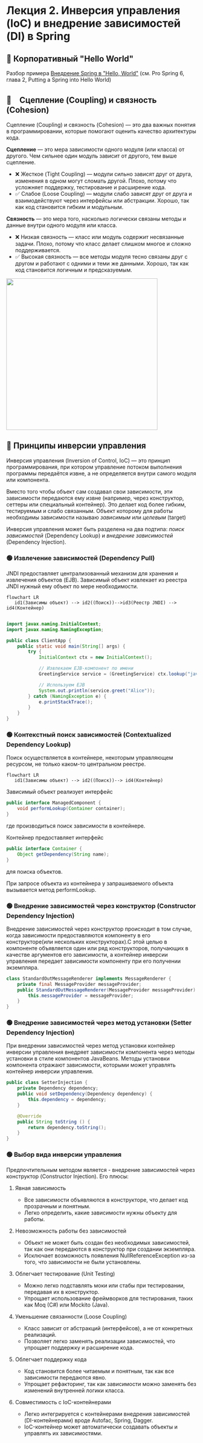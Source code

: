 # Лекция 2. Инверсия управления (IoC) и внедрение зависимостей (DI) в Spring

## 🔴 Корпоративный "Hello World"

Разбор примера [Внедрение Spring в "Hello, World"](./demo/hello/) (см. Pro Spring 6, глава 2, Putting a Spring into Hello World)

## 🔴　Сцепление (Coupling) и связность (Cohesion)

Сцепление (Coupling) и связность (Cohesion) — это два важных понятия в программировании, которые помогают оценить качество архитектуры кода.

**Сцепление** — это мера зависимости одного модуля (или класса) от другого. Чем сильнее один модуль зависит от другого, тем выше сцепление.

+ ❌  Жесткое (Tight Coupling) — модули сильно зависят друг от друга, изменения в одном могут сломать другой.
Плохо, потому что усложняет поддержку, тестирование и расширение кода.
+ ✅  Слабое (Loose Coupling) — модули слабо зависят друг от друга и взаимодействуют через интерфейсы или абстракции.
Хорошо, так как код становится гибким и модульным.

**Связность** — это мера того, насколько логически связаны методы и данные внутри одного модуля или класса.

+ ❌  Низкая связность — класс или модуль содержит несвязанные задачи.
Плохо, потому что класс делает слишком многое и сложно поддерживается.
+ ✅  Высокая связность — все методы модуля тесно связаны друг с другом и работают с одними и теми же данными.
Хорошо, так как код становится логичным и предсказуемым.

<img src="./assets/coupling_and_cohesion.png" width=400>

## 🔴 Принципы инверсии управления

Инверсия управления (Inversion of Control, IoC) — это принцип программирования, при котором управление потоком выполнения программы передаётся извне, а не определяется внутри самого модуля или компонента.

Вместо того чтобы объект сам создавал свои зависимости, эти зависимости передаются ему извне (например, через конструктор, сеттеры или специальный контейнер). Это делает код более гибким, тестируемым и слабо связанным. Объект которому для работы необходимы зависимости называю *зависимым* или *целевым* (target)

Инверсия управления может быть разделена на два подтипа: *поиск зависимостей* (Dependency Lookup) и *внедрение зависимостей* (Dependency Injection).

### 🟢 Извлечение зависимостей (Dependency Pull)

JNDI предоставляет централизованный механизм для хранения и извлечения объектов (EJB). Зависимый объект извлекает из реестра JNDI нужный ему объект по мере необходимости.

```mermaid
flowchart LR
   id1(Зависимы объект) --> id2((Поиск))-->id3(Реестр JNDI) --> id4(Контейнер)
```

```java

import javax.naming.InitialContext;
import javax.naming.NamingException;

public class ClientApp {
    public static void main(String[] args) {
        try {
            InitialContext ctx = new InitialContext();

            // Извлекаем EJB-компонент по имени
            GreetingService service = (GreetingService) ctx.lookup("java:global/MyApp/GreetingService");

            // Используем EJB
            System.out.println(service.greet("Alice"));
        } catch (NamingException e) {
            e.printStackTrace();
        }
    }
}
```

### 🟢 Контекстный поиск зависимостей (Contextualized Dependency Lookup)

Поиск осуществляется в контейнере, некоторым управляющем ресурсом, не только каком-то центральном реестре.

```mermaid
flowchart LR
   id1(Зависимы объект) --> id2((Поиск))--> id4(Контейнер)
```

Зависимый объект реализует интерфейс

``` java
public interface ManagedComponent {
    void performLookup(Container container);
}
```

где производиться поиск зависимости в контейнере.

Контейнер предоставляет интерфейс

``` java
public interface Container {
    Object getDependency(String name);
}
```

для поиска объектов.

При запросе объекта из контейнера у запрашиваемого объекта вызывается метод performLookup.

### 🟢 Внедрение зависимостей через конструктор (Constructor Dependency Injection)

Внедрение зависимостей через конструктор происходит в том случае, когда зависимости предоставляются компоненту в его конструкторе(или нескольких конструкторах).С этой целью в компоненте объявляется один или ряд конструкторов,
получающих в качестве аргументов его зависимости, а контейнер инверсии управления передает зависимости компоненту при его получении экземпляра.

```java
class StandardOutMessageRenderer implements MessageRenderer {
    private final MessageProvider messageProvider;
    public StandardOutMessageRenderer(MessageProvider messageProvider) {
        this.messageProvider = messageProvider;
    }
}
```

### 🟢 Внедрение зависимостей через метод установки (Setter Dependency Injection)

При внедрении зависимостей через метод установки контейнер инверсии управления внедряет зависимости компонента через методы установки в стиле компонентов  JavaBeans. Методы установки компонента отражают зависимости, которыми может управлять контейнер инверсии управления.

``` java
public class SetterInjection {
    private Dependency dependency;
    public void setDependency(Dependency dependency) {
        this.dependency = dependency;
    }

    @Override
    public String toString () {
        return dependency.toString();
    }   
}
```

### 🟢 Выбор вида инверсии управления

Предпочтительным методом является -  внедрение зависимостей через конструктор (Constructor Injection).
Его плюсы:

1. Явная зависимость
   + Все зависимости объявляются в конструкторе, что делает код прозрачным и понятным.
   + Легко определить, какие зависимости нужны объекту для работы.

2. Невозможность работы без зависимостей
   + Объект не может быть создан без необходимых зависимостей, так как они передаются в конструктор при создании экземпляра.
   + Исключает возможность появления NullReferenceException из-за того, что зависимости не были установлены.

3. Облегчает тестирование (Unit Testing)
   + Можно легко подставлять моки или стабы при тестировании, передавая их в конструктор.
   + Упрощает использование фреймворков для тестирования, таких как Moq (C#) или Mockito (Java).

4. Уменьшение связанности (Loose Coupling)
   + Класс зависит от абстракций (интерфейсов), а не от конкретных реализаций.
   + Позволяет легко заменять реализации зависимостей, что упрощает поддержку и расширение кода.

5. Облегчает поддержку кода
   + Код становится более читаемым и понятным, так как все зависимости передаются явно.
   + Упрощает рефакторинг, так как зависимости можно заменять без изменений внутренней логики класса.

6. Совместимость с IoC-контейнерами
   + Легко интегрируется с контейнерами внедрения зависимостей (DI-контейнерами) вроде Autofac, Spring, Dagger.
   + IoC-контейнер может автоматически создавать объекты и управлять их зависимостями.
